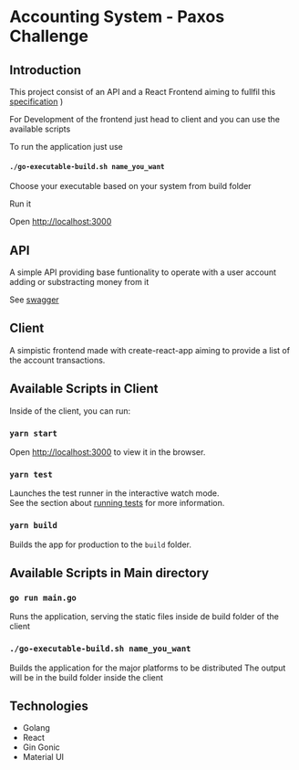 # Accounting System - Paxos Challenge
## Introduction

This project consist of an API and a React Frontend aiming to fullfil
this 
[specification](https://agileengine.bitbucket.io/fsNDJmGOAwqCpzZx/)
)

For Development of the frontend just head to client and you can use the available scripts

To run the application just use 

#### `./go-executable-build.sh name_you_want`

Choose your executable based on your system from build folder

Run it

Open [http://localhost:3000](http://localhost:3000)

## API

A simple API providing base funtionality to 
operate with a user account adding or substracting money from it

See [swagger](https://agileengine.bitbucket.io/fsNDJmGOAwqCpzZx/api/#/transactions/getTransactionById
)

## Client
A simpistic frontend made with create-react-app aiming to provide
a list of the account transactions.

## Available Scripts in Client

Inside of the client, you can run:

### `yarn start`

Open [http://localhost:3000](http://localhost:3000) to view it in the browser.

### `yarn test`

Launches the test runner in the interactive watch mode.<br />
See the section about [running tests](https://facebook.github.io/create-react-app/docs/running-tests) for more information.

### `yarn build`

Builds the app for production to the `build` folder.<br />

## Available Scripts in Main directory

### `go run main.go`
Runs the application, serving the static files inside de build folder of the client

### `./go-executable-build.sh name_you_want`

Builds the application for the major platforms to be distributed
The output will be in the build folder inside the client

## Technologies

* Golang
* React
* Gin Gonic
* Material UI


